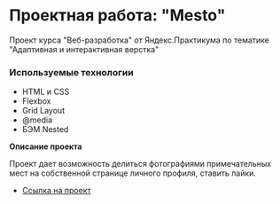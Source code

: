 # Проектная работа: "Mesto"

Проект курса "Веб-разработка" от Яндекс.Практикума по тематике "Адаптивная и интерактивная верстка"

### Используемые технологии
* HTML и CSS
* Flexbox
* Grid Layout
* @media
* БЭМ Nested

**Описание проекта**

Проект дает возможность делиться фотографиями примечательных мест на собственной странице личного профиля, ставить лайки.



* [Ссылка на проект](https://kwentaru.github.io/mesto-project/)
